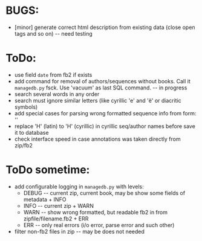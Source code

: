 # BUGS:

  * [minor] generate correct html description from existing data (close open tags and so on) -- need testing

# ToDo:

  * use field `date` from fb2 if exists
  * add command for removal of authors/sequences without books. Call it `managedb.py` fsck. Use 'vacuum' as last SQL command. -- in progress
  * search several words in any order
  * search must ignore similar letters (like cyrillic 'е' and 'ё' or diacritic symbols)
  * add special cases for parsing wrong formatted sequence info from form: '<sequence number="« name=»Эссе"/>'
  * replace 'H' (latin) to 'Н' (cyrillic) in cyrillic seq/author names before save it to database
  * check interface speed in case annotations was taken directly from zip/fb2

# ToDo sometime:

  * add configurable logging in `managedb.py` with levels:
    - DEBUG -- current zip, current book, may be show some fields of metadata + INFO
    - INFO  -- current zip + WARN
    - WARN  -- show wrong formatted, but readable fb2 in from zipfile/filename.fb2 + ERR
    - ERR   -- only real errors (i/o error, parse error and such other)
  * filter non-fb2 files in zip -- may be does not needed
